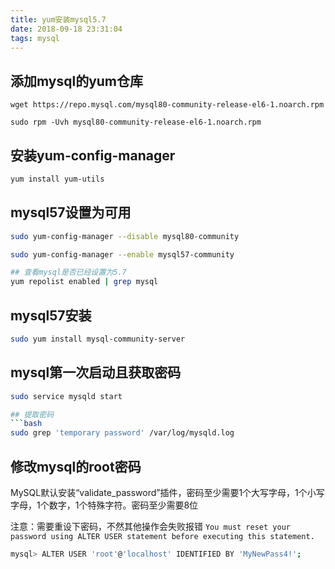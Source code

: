 ```yaml
---
title: yum安装mysql5.7
date: 2018-09-18 23:31:04
tags: mysql
---
```


<!-- toc -->

## 添加mysql的yum仓库
```
wget https://repo.mysql.com/mysql80-community-release-el6-1.noarch.rpm

sudo rpm -Uvh mysql80-community-release-el6-1.noarch.rpm
```

## 安装yum-config-manager
```bash
yum install yum-utils 
```


## mysql57设置为可用
```bash
sudo yum-config-manager --disable mysql80-community

sudo yum-config-manager --enable mysql57-community

## 查看mysql是否已经设置为5.7
yum repolist enabled | grep mysql
```

## mysql57安装
```bash
sudo yum install mysql-community-server
```

## mysql第一次启动且获取密码
```bash
sudo service mysqld start

## 提取密码
```bash
sudo grep 'temporary password' /var/log/mysqld.log
```

## 修改mysql的root密码
MySQL默认安装“validate_password”插件，密码至少需要1个大写字母，1个小写字母，1个数字，1个特殊字符。密码至少需要8位

注意：需要重设下密码，不然其他操作会失败报错 `You must reset your password using ALTER USER statement before executing this statement.`
```bash
mysql> ALTER USER 'root'@'localhost' IDENTIFIED BY 'MyNewPass4!';
```